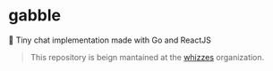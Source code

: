 # gabble
💬 Tiny chat implementation made with Go and ReactJS

> This repository is beign mantained at the [whizzes](https://github.com/whizzes) organization.
